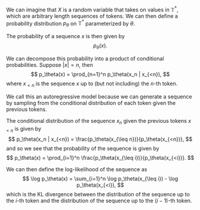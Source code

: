 

We can imagine that $X$ is a random variable that takes on values in $\mathbb{T}^*$, which are arbitrary length sequences of tokens. We can then define a probability distribution $p_\theta$ on $\mathbb{T}^*$ parameterized by $\theta$.

The probability of a sequence $x$ is then given by
$$
p_\theta(x).
$$

We can decompose this probability into a product of conditional probabilities. Suppose $|x| = n$, then
$$
p_\theta(x) = \prod_{n=1}^n p_\theta(x_n | x_{<n}),
$$
where $x_{<n}$ is the sequence $x$ up to (but not including) the $n$-th token.

We call this an autoregressive model because we can generate a sequence by sampling from the conditional distribution of each token given the previous tokens.

The conditional distribution of the sequence $x_n$ given the previous tokens $x_{<n}$ is given by
$$
p_\theta(x_n | x_{<n}) = \frac{p_\theta(x_{\leq n})}{p_\theta(x_{<n})},
$$
and so we see that the probability of the sequence is given by
$$
p_\theta(x) = \prod_{i=1}^n \frac{p_\theta(x_{\leq i})}{p_\theta(x_{<i})}.
$$

We can then define the log-likelihood of the sequence as
$$
\log p_\theta(x) = \sum_{i=1}^n \log p_\theta(x_{\leq i}) - \log p_\theta(x_{<i}),
$$
which is the KL divergence between the distribution of the sequence up to the $i$-th token and the distribution of the sequence up to the $(i-1)$-th token.
